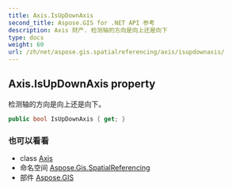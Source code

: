 ```yaml
---
title: Axis.IsUpDownAxis
second_title: Aspose.GIS for .NET API 参考
description: Axis 财产. 检测轴的方向是向上还是向下
type: docs
weight: 60
url: /zh/net/aspose.gis.spatialreferencing/axis/isupdownaxis/
---
```

## Axis.IsUpDownAxis property

检测轴的方向是向上还是向下。

```csharp
public bool IsUpDownAxis { get; }
```

### 也可以看看

* class [Axis](../)
* 命名空间 [Aspose.Gis.SpatialReferencing](../../axis/)
* 部件 [Aspose.GIS](../../../)


